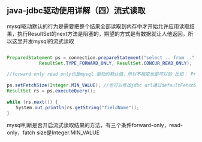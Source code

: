 ## java-jdbc驱动使用详解（四）流式读取

mysql驱动默认的行为是需要把整个结果全部读取到内存中才开始允许应用读取结果，执行ResultSet的next方法是阻塞的，期望的方式是有数据就让人他返回，所以这里开发mysql的流式读取

```java

PreparedStatement ps = connection.prepareStatement("select .. from ..", 
            ResultSet.TYPE_FORWARD_ONLY, ResultSet.CONCUR_READ_ONLY); 
 
//forward only read only也是mysql 驱动的默认值，所以不指定也是可以的 比如： PreparedStatement ps = connection.prepareStatement("select .. from .."); 
 
ps.setFetchSize(Integer.MIN_VALUE); //也可以修改jdbc url通过defaultFetchSize参数来设置，这样默认所以的返回结果都是通过流方式读取.
ResultSet rs = ps.executeQuery(); 
 
while (rs.next()) { 
　　System.out.println(rs.getString("fieldName")); 
}
```
mysql判断是否开启流式读取结果的方法，有三个条件forward-only，read-only，fatch size是Integer.MIN_VALUE
